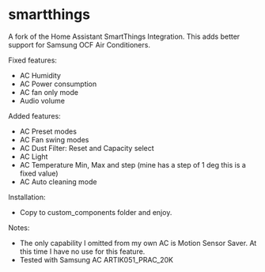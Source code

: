 # smartthings
A fork of the Home Assistant SmartThings Integration. This adds better support for Samsung OCF Air Conditioners.

Fixed features:
  - AC Humidity
  - AC Power consumption
  - AC fan only mode
  - Audio volume
 
Added features:
  - AC Preset modes
  - AC Fan swing modes
  - AC Dust Filter: Reset and Capacity select
  - AC Light
  - AC Temperature Min, Max and step (mine has a step of 1 deg this is a fixed value)
  - AC Auto cleaning mode

Installation:
- Copy to custom_components folder and enjoy.

Notes:
- The only capability I omitted from my own AC is Motion Sensor Saver. At this time I have no use for this feature.
- Tested with Samsung AC ARTIK051_PRAC_20K
